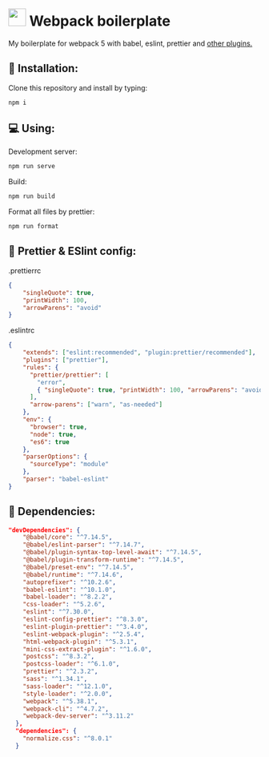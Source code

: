 # <img width="35" height="35" src="https://webpack.js.org/assets/icon-square-big.svg"> Webpack boilerplate
My boilerplate for webpack 5 with babel, eslint, prettier and [other plugins.](#dependencies)

## :floppy_disk: Installation:
Clone this repository and install by typing:
``` bash
npm i
```

## :computer: Using:

Development server:
``` bash
npm run serve
```

Build:
``` bash
npm run build
```

Format all files by prettier:
``` bash
npm run format
```


## :abcd: Prettier & ESlint config:

.prettierrc
``` JSON
{
    "singleQuote": true,
    "printWidth": 100,
    "arrowParens": "avoid"
}
```

.eslintrc
``` JSON
{
    "extends": ["eslint:recommended", "plugin:prettier/recommended"],
    "plugins": ["prettier"],
    "rules": {
      "prettier/prettier": [
        "error",
        { "singleQuote": true, "printWidth": 100, "arrowParens": "avoid" }
      ],
      "arrow-parens": ["warn", "as-needed"]
    },
    "env": {
      "browser": true,
      "node": true,
      "es6": true
    },
    "parserOptions": {
      "sourceType": "module"
    },
    "parser": "babel-eslint"
}
```

## :file_folder: Dependencies:
```JSON
"devDependencies": {
    "@babel/core": "^7.14.5",
    "@babel/eslint-parser": "^7.14.7",
    "@babel/plugin-syntax-top-level-await": "^7.14.5",
    "@babel/plugin-transform-runtime": "^7.14.5",
    "@babel/preset-env": "^7.14.5",
    "@babel/runtime": "^7.14.6",
    "autoprefixer": "^10.2.6",
    "babel-eslint": "^10.1.0",
    "babel-loader": "^8.2.2",
    "css-loader": "^5.2.6",
    "eslint": "^7.30.0",
    "eslint-config-prettier": "^8.3.0",
    "eslint-plugin-prettier": "^3.4.0",
    "eslint-webpack-plugin": "^2.5.4",
    "html-webpack-plugin": "^5.3.1",
    "mini-css-extract-plugin": "^1.6.0",
    "postcss": "^8.3.2",
    "postcss-loader": "^6.1.0",
    "prettier": "^2.3.2",
    "sass": "^1.34.1",
    "sass-loader": "^12.1.0",
    "style-loader": "^2.0.0",
    "webpack": "^5.38.1",
    "webpack-cli": "^4.7.2",
    "webpack-dev-server": "^3.11.2"
  },
  "dependencies": {
    "normalize.css": "^8.0.1"
  }
```

